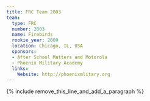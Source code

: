 ```yaml
---
title: FRC Team 2803
team:
  type: FRC
  number: 2803
  name: Firebirds
  rookie_year: 2009
  location: Chicago, IL, USA
  sponsors:
  - After School Matters and Motorola
  - Phoenix Military Academy
  links:
    Website: http://phoenixmlitary.org
---
```


{% include remove_this_line_and_add_a_paragraph %}